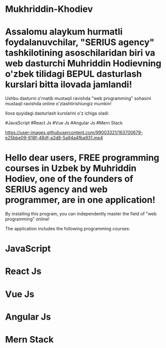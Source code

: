 # Mukhriddin-Khodiev

# Assalomu alaykum hurmatli foydalanuvchilar, "SERIUS agency" tashkilotining asoschilaridan biri va web dasturchi Muhriddin Hodievning o'zbek tilidagi BEPUL dasturlash kurslari bitta ilovada jamlandi! 

Ushbu dasturni o'rnatib mustaqil ravishda "web programming" sohasini mustaqil ravishda online o'zlashtirishiungiz mumkin!

Ilova quyidagi dasturlash kurslarini o'z ichiga oladi:

#JavaScript 
#React Js 
#Vue Js 
#Angular Js 
#Mern Stack 


https://user-images.githubusercontent.com/99003321/163700679-e25bbe09-618f-48df-a2d8-5a94a4fba931.mp4

# Hello dear users, FREE programming courses in Uzbek by Muhriddin Hodiev, one of the founders of SERIUS agency and web programmer, are in one application!

By installing this program, you can independently master the field of "web programming" online!

The application includes the following programming courses:

# JavaScript 
# React Js 
# Vue Js 
# Angular Js 
# Mern Stack 


